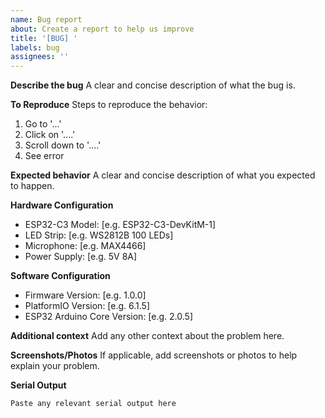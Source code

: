 ```yaml
---
name: Bug report
about: Create a report to help us improve
title: '[BUG] '
labels: bug
assignees: ''
---
```


**Describe the bug**
A clear and concise description of what the bug is.

**To Reproduce**
Steps to reproduce the behavior:
1. Go to '...'
2. Click on '....'
3. Scroll down to '....'
4. See error

**Expected behavior**
A clear and concise description of what you expected to happen.

**Hardware Configuration**
- ESP32-C3 Model: [e.g. ESP32-C3-DevKitM-1]
- LED Strip: [e.g. WS2812B 100 LEDs]
- Microphone: [e.g. MAX4466]
- Power Supply: [e.g. 5V 8A]

**Software Configuration**
- Firmware Version: [e.g. 1.0.0]
- PlatformIO Version: [e.g. 6.1.5]
- ESP32 Arduino Core Version: [e.g. 2.0.5]

**Additional context**
Add any other context about the problem here.

**Screenshots/Photos**
If applicable, add screenshots or photos to help explain your problem.

**Serial Output**
```
Paste any relevant serial output here
``` 